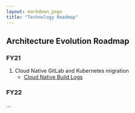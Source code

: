 ```yaml
---
layout: markdown_page
title: "Technology Roadmap"
---
```


## Architecture Evolution Roadmap

### FY21

1. Cloud Native GitLab and Kubernetes migration
    * [Cloud Native Build Logs](cloud_native_build_logs/)

### FY22

...
